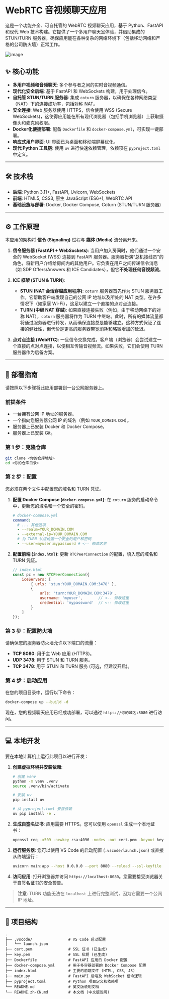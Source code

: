 # WebRTC 音视频聊天应用

这是一个功能齐全、可自托管的 WebRTC 视频聊天应用，基于 Python、FastAPI 和现代 Web 技术构建。它提供了一个多用户聊天室体验，并借助集成的 STUN/TURN 服务器，确保应用能在各种复杂的网络环境下（包括移动网络和严格的公司防火墙）正常工作。

![image](https://github.com/user-attachments/assets/e2b4e57e-832b-468b-877c-13713111819b)


## ✨ 核心功能

- **多用户视频和音频聊天**: 多个参与者之间的实时音视频通信。
- **现代化安全后端**: 基于 FastAPI 和 WebSockets 构建，用于处理信令。
- **自托管 STUN/TURN 服务器**: 集成 `coturn` 服务器，以确保在各种网络类型（NAT）下的连接成功率，包括对称 NAT。
- **安全连接**: Web 服务器使用 HTTPS，信令使用 WSS (Secure WebSockets)，这使得应用能在所有现代浏览器（包括手机浏览器）上获取摄像头和麦克风权限。
- **Docker化便捷部署**: 配备 `Dockerfile` 和 `docker-compose.yml`，可实现一键部署。
- **响应式用户界面**: UI 界面已为桌面和移动端屏幕优化。
- **现代 Python 工具链**: 使用 `uv` 进行快速依赖管理，依赖项在 `pyproject.toml` 中定义。

---

## 🛠️ 技术栈

- **后端**: Python 3.11+, FastAPI, Uvicorn, WebSockets
- **前端**: HTML5, CSS3, 原生 JavaScript (ES6+), WebRTC API
- **基础设施与部署**: Docker, Docker Compose, Coturn (STUN/TURN 服务器)

---

## ⚙️ 工作原理

本应用的架构将 **信令 (Signaling)** 过程与 **媒体 (Media)** 流分离开来。

1.  **信令服务器 (FastAPI + WebSockets)**: 当用户加入房间时，他们通过一个安全的 WebSocket (WSS) 连接到 FastAPI 服务器。服务器扮演“总机接线员”的角色，将新用户介绍给房间内的其他用户。它负责在用户之间传递信令消息（如 SDP Offers/Answers 和 ICE Candidates），但它**不处理任何音视频流**。

2.  **ICE 框架 (STUN & TURN)**:
    -   **STUN (NAT 会话穿越应用程序)**: `coturn` 服务器首先作为 STUN 服务器工作。它帮助客户端发现自己的公网 IP 地址以及所处的 NAT 类型。在许多情况下（如家庭 Wi-Fi），这足以建立一个直接的点对点连接。
    -   **TURN (中继 NAT 穿越)**: 如果直接连接失败（例如，由于移动网络下的对称 NAT），`coturn` 服务器将作为 TURN 中继站。此时，所有的媒体流量都将通过服务器进行转发，从而确保连接总是能够建立。这种方式保证了连接的健壮性，但代价是更高的服务器带宽消耗和略微增加的延迟。

3.  **点对点连接 (WebRTC)**: 一旦信令交换完成，客户端（浏览器）会尝试建立一个直接的点对点连接，以便相互传输音视频流。如果失败，它们会使用 TURN 服务器作为后备方案。

---

## 🚀 部署指南

请按照以下步骤将此应用部署到一台公网服务器上。

### 前提条件

- 一台拥有公网 IP 地址的服务器。
- 一个指向您服务器公网 IP 的域名（例如 `YOUR_DOMAIN.COM`）。
- 服务器上已安装 Docker 和 Docker Compose。
- 服务器上已安装 Git。

### 第 1 步：克隆仓库

```bash
git clone <你的仓库地址>
cd <你的仓库目录>
```

### 第 2 步：配置

您必须在两个文件中配置您的域名和 TURN 凭证。

1.  **配置 Docker Compose (`docker-compose.yml`)**:
    在 `coturn` 服务的启动命令中，更新您的域名和一个安全的密码。

    ```yaml
    # docker-compose.yml
    command:
      # ... 其他选项
      - --realm=YOUR_DOMAIN.COM
      - --external-ip=YOUR_DOMAIN.COM
      # 为 TURN 认证设置一个安全的用户和密码
      - --user=myuser:mypassword # <-- 修改这里
    ```

2.  **配置前端 (`index.html`)**:
    更新 `RTCPeerConnection` 的配置，填入您的域名和 TURN 凭证。

    ```javascript
    // index.html
    const pc = new RTCPeerConnection({
        iceServers: [
            { urls: 'stun:YOUR_DOMAIN.COM:3478' },
            {
                urls: 'turn:YOUR_DOMAIN.COM:3478',
                username: 'myuser',       // <-- 修改这里
                credential: 'mypassword'  // <-- 修改这里
            }
        ]
    });
    ```

### 第 3 步：配置防火墙

请确保您的服务器防火墙允许以下端口的流量：
- **TCP 8080**: 用于主 Web 应用 (HTTPS)。
- **UDP 3478**: 用于 STUN 和 TURN 服务。
- **TCP 3478**: 用于 STUN 和 TURN 服务 (可选，但建议开启)。

### 第 4 步：启动应用

在您的项目目录中，运行以下命令：

```bash
docker-compose up --build -d
```

现在，您的视频聊天应用已经成功部署，可以通过 `https://你的域名:8080` 进行访问。

---

## 💻 本地开发

要在本地计算机上运行此项目以进行开发：

1.  **创建虚拟环境并安装依赖**:
    ```bash
    # 创建 venv
    python -m venv .venv
    source .venv/bin/activate

    # 安装 uv
    pip install uv

    # 从 pyproject.toml 安装依赖
    uv pip install -e .
    ```

2.  **生成自签名证书**:
    应用需要 HTTPS。您可以使用 `openssl` 生成一个本地证书：
    ```bash
    openssl req -x509 -newkey rsa:4096 -nodes -out cert.pem -keyout key.pem -days 365 -subj "/CN=localhost"
    ```

3.  **运行服务器**:
    您可以使用 VS Code 的启动配置 (`.vscode/launch.json`) 或直接从终端运行：
    ```bash
    uvicorn main:app --host 0.0.0.0 --port 8080 --reload --ssl-keyfile ./key.pem --ssl-certfile ./cert.pem
    ```

4.  **访问应用**:
    打开浏览器并访问 `https://localhost:8080`。您需要接受浏览器关于自签名证书的安全警告。

> **注意**: TURN 功能无法在 `localhost` 上进行完整测试，因为它需要一个公网 IP 地址。

---

## 📁 项目结构

```
.
├── .vscode/                # VS Code 启动配置
│   └── launch.json
├── cert.pem                # SSL 证书 (已生成)
├── key.pem                 # SSL 私钥 (已生成)
├── Dockerfile              # FastAPI 应用的 Docker 配置
├── docker-compose.yml      # 用于多容器部署的 Docker Compose 配置
├── index.html              # 主要的前端文件 (HTML, CSS, JS)
├── main.py                 # FastAPI 后端及 WebSocket 信令逻辑
├── pyproject.toml          # Python 项目定义和依赖项
└── README.md               # 英文版说明文档
└── README.zh-CN.md         # 本文档 (中文版说明)
```
